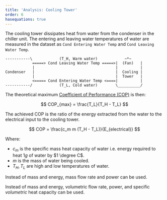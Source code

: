 ```yaml
---
title: 'Analysis: Cooling Tower'
order: 6
hasequations: true
---
```


The cooling tower dissipates heat from water from the condenser in the chiller unit. The entering and leaving water temperatures of water are measured in the dataset as `Cond Entering Water Temp` and `Cond Leaving Water Temp`.

```
-----------\            (T_H, Warm water)            ~*~
            =====> Cond Leaving Water Temp =====>|  (Fan)   |
            |                                    |          |
Condenser   |                                    |  Cooling |
            |                                    |  Tower   |
            <===== Cond Entering Water Temp <====|          |
-----------/            (T_L, Cold water)        \__________/
```

The theoretical maximum [Coefficient of Performance (COP)][1] is then:

$$
COP_{max} = \frac{T_L}{T_H - T_L}
$$

The achieved COP is the ratio of the energy extracted from the water to the electrical input to the cooling tower.

$$
COP = \frac{c_m m (T_H - T_L)}{E_{electrical}}
$$

Where:

* $c_m$ is the specific mass heat capacity of water i.e. energy required to heat $1g$ of water by $1 \degree C$.
* $m$ is the mass of water being cooled.
* $T_H, T_L$ are high and low temperatures of water.

Instead of mass and energy, mass flow rate and power can be used.

Instead of mass and energy, volumetric flow rate, power, and specific *volumetric* heat capacity can be used.

[1]: 0-thermo-basics.md